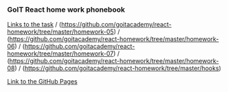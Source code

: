 ### GoIT React home work phonebook

[Links to the task](https://github.com/goitacademy/react-homework/tree/master/homework-02/phonebook) / 
(https://github.com/goitacademy/react-homework/tree/master/homework-05) / 
(https://github.com/goitacademy/react-homework/tree/master/homework-06) /
(https://github.com/goitacademy/react-homework/tree/master/homework-07) /
(https://github.com/goitacademy/react-homework/tree/master/homework-08) /
(https://github.com/goitacademy/react-homework/tree/master/hooks)

[Link to the GitHub Pages](https://ghileors.github.io/goit-react-hw-phonebook/)

